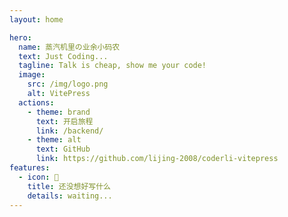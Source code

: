 ```yaml
---
layout: home

hero:
  name: 蒸汽机里の业余小码农
  text: Just Coding... 
  tagline: Talk is cheap, show me your code!
  image:
    src: /img/logo.png
    alt: VitePress
  actions:
    - theme: brand
      text: 开启旅程 
      link: /backend/
    - theme: alt
      text: GitHub
      link: https://github.com/lijing-2008/coderli-vitepress
features:
  - icon: 🚀
    title: 还没想好写什么
    details: waiting...
---
```


